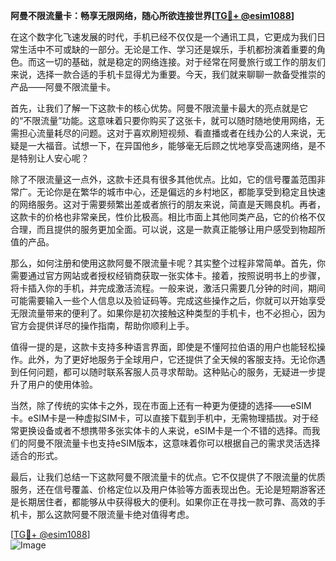 **阿曼不限流量卡：畅享无限网络，随心所欲连接世界[[TG💪+ @esim1088](https://t.me/s/esim1088)]**

在这个数字化飞速发展的时代，手机已经不仅仅是一个通讯工具，它更成为我们日常生活中不可或缺的一部分。无论是工作、学习还是娱乐，手机都扮演着重要的角色。而这一切的基础，就是稳定的网络连接。对于经常在阿曼旅行或工作的朋友们来说，选择一款合适的手机卡显得尤为重要。今天，我们就来聊聊一款备受推崇的产品——阿曼不限流量卡。

首先，让我们了解一下这款卡的核心优势。阿曼不限流量卡最大的亮点就是它的“不限流量”功能。这意味着只要你购买了这张卡，就可以随时随地使用网络，无需担心流量耗尽的问题。这对于喜欢刷短视频、看直播或者在线办公的人来说，无疑是一大福音。试想一下，在异国他乡，能够毫无后顾之忧地享受高速网络，是不是特别让人安心呢？

除了不限流量这一点外，这款卡还具有很多其他优点。比如，它的信号覆盖范围非常广。无论你是在繁华的城市中心，还是偏远的乡村地区，都能享受到稳定且快速的网络服务。这对于需要频繁出差或者旅行的朋友来说，简直是天赐良机。再者，这款卡的价格也非常亲民，性价比极高。相比市面上其他同类产品，它的价格不仅合理，而且提供的服务更加全面。可以说，这是一款真正能够让用户感受到物超所值的产品。

那么，如何注册和使用这款阿曼不限流量卡呢？其实整个过程非常简单。首先，你需要通过官方网站或者授权经销商获取一张实体卡。接着，按照说明书上的步骤，将卡插入你的手机，并完成激活流程。一般来说，激活只需要几分钟的时间，期间可能需要输入一些个人信息以及验证码等。完成这些操作之后，你就可以开始享受无限流量带来的便利了。如果你是初次接触这种类型的手机卡，也不必担心，因为官方会提供详尽的操作指南，帮助你顺利上手。

值得一提的是，这款卡支持多种语言界面，即使是不懂阿拉伯语的用户也能轻松操作。此外，为了更好地服务于全球用户，它还提供了全天候的客服支持。无论你遇到任何问题，都可以随时联系客服人员寻求帮助。这种贴心的服务，无疑进一步提升了用户的使用体验。

当然，除了传统的实体卡之外，现在市面上还有一种更为便捷的选择——eSIM卡。eSIM卡是一种虚拟SIM卡，可以直接下载到手机中，无需物理插拔。对于经常更换设备或者不想携带多张实体卡的人来说，eSIM卡是一个不错的选择。而我们的阿曼不限流量卡也支持eSIM版本，这意味着你可以根据自己的需求灵活选择适合的形式。

最后，让我们总结一下这款阿曼不限流量卡的优点。它不仅提供了不限流量的优质服务，还在信号覆盖、价格定位以及用户体验等方面表现出色。无论是短期游客还是长期居住者，都能够从中获得极大的便利。如果你正在寻找一款可靠、高效的手机卡，那么这款阿曼不限流量卡绝对值得考虑。

[[TG💪+ @esim1088](https://t.me/s/esim1088)]  
![Image](https://i.postimg.cc/4NQfJmqS/Snipaste-2025-05-13-00-14-12.png)